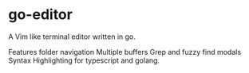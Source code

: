 # go-editor

A Vim like terminal editor written in go.

Features folder navigation
Multiple buffers
Grep and fuzzy find modals
Syntax Highlighting for typescript and golang.
